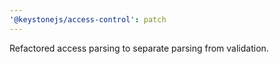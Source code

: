```yaml
---
'@keystonejs/access-control': patch
---
```


Refactored access parsing to separate parsing from validation.
